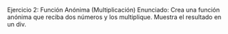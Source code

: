 Ejercicio 2: Función Anónima (Multiplicación)
Enunciado:
Crea una función anónima que reciba dos números y los multiplique. Muestra el resultado en un div.